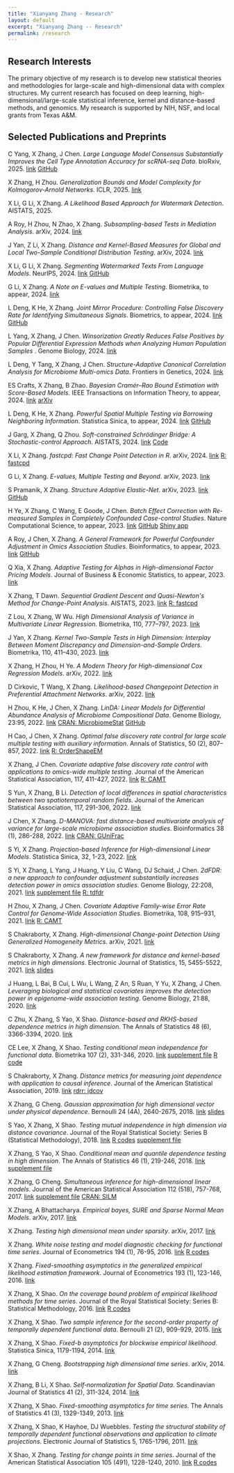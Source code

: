 ```yaml
---
title: "Xianyang Zhang - Research"
layout: default
excerpt: "Xianyang Zhang -- Research"
permalink: /research
---
```


<div markdown="0" class="hero-body">
  <div class="container">
    <article class="media">
      <div class="media-content">
        <div class="content">
          <h1>Research Interests</h1>
          <p>
            The primary objective of my research is to develop new statistical theories and methodologies for large-scale and high-dimensional data with complex structures. My current research has focused on deep learning, high-dimensional/large-scale statistical inference, kernel and distance-based methods, and genomics. My research is supported by NIH, NSF, and local grants from Texas A&M.
          </p>
        </div>
      </div>
    </article>
    <article class="media">
      <div class="media-content">
        <div class="content">
          <h1>Selected Publications and Preprints</h1>
        </div>
      </div>
    </article>
          <article class="media">
      <div class="media-content">
        <div class="content">
          <p>
          C Yang, X Zhang, J Chen.
          <em>Large Language Model Consensus Substantially Improves the Cell Type Annotation Accuracy for scRNA-seq Data</em>. bioRxiv, 2025. <a class="tag" href="https://www.biorxiv.org/content/10.1101/2025.04.10.647852v1">link</a> <a class="tag" href="https://github.com/cafferychen777/mLLMCelltype">GitHub</a>
          </p>
        </div>
      </div>
    </article>
      <article class="media">
      <div class="media-content">
        <div class="content">
          <p>
          X Zhang, H Zhou.
          <em>Generalization Bounds and Model Complexity for Kolmogorov-Arnold Networks</em>. ICLR, 2025. <a class="tag" href="https://arxiv.org/abs/2410.08026">link</a>
          </p>
        </div>
      </div>
    </article>
        <article class="media">
      <div class="media-content">
        <div class="content">
          <p>
          X Li, G Li, X Zhang.
          <em>A Likelihood Based Approach for Watermark Detection</em>. AISTATS, 2025.
          </p>
        </div>
      </div>
    </article>
    <article class="media">
      <div class="media-content">
        <div class="content">
          <p>
          A Roy, H Zhou, N Zhao, X Zhang.
          <em>Subsampling-based Tests in Mediation Analysis</em>. arXiv, 2024.
          <a class="tag" href="https://arxiv.org/abs/2411.10648">link</a>
          </p>
        </div>
      </div>
    </article>
     <article class="media">
      <div class="media-content">
        <div class="content">
          <p>
          J Yan, Z Li, X Zhang.
          <em>Distance and Kernel-Based Measures for Global and Local
Two-Sample Conditional Distribution Testing</em>. arXiv, 2024.
          <a class="tag" href="https://arxiv.org/abs/2210.08149">link</a>
          </p>
        </div>
      </div>
    </article>
    <article class="media">
      <div class="media-content">
        <div class="content">
          <p>
          X Li, G Li, X Zhang.
          <em>Segmenting Watermarked Texts From Language Models</em>. NeurIPS, 2024.
            <a class="tag" href="https://arxiv.org/abs/2410.20670">link</a> <a class="tag" href="https://github.com/doccstat/llm-watermark-cpd">GitHub</a>
          </p>
        </div>
      </div>
    </article>
     <article class="media">
      <div class="media-content">
        <div class="content">
          <p>
          G Li, X Zhang.
          <em>A Note on E-values and Multiple Testing</em>. Biometrika, to appear, 2024. <a class="tag" href="/downloads/evalue.pdf">link</a>
          </p>
        </div>
      </div>
    </article>
    <article class="media">
      <div class="media-content">
        <div class="content">
          <p>
          L Deng, K He, X Zhang.
          <em>Joint Mirror Procedure: Controlling False Discovery Rate for Identifying Simultaneous Signals</em>. 
          Biometrics, to appear, 2024.
          <a class="tag" href="https://arxiv.org/abs/2304.10866">link</a> <a class="tag" href="https://github.com/denglinsui/JMirror">GitHub</a>
          </p>
        </div>
      </div>
    </article>
     <article class="media">
      <div class="media-content">
        <div class="content">
          <p>
          L Yang, X Zhang, J Chen.
          <em>Winsorization Greatly Reduces False Positives by Popular Differential Expression Methods when Analyzing Human Population Samples </em>. Genome Biology, 2024.
          <a class="tag" href="https://link.springer.com/article/10.1186/s13059-024-03230-w?utm_source=rct_congratemailt&utm_medium=email&utm_campaign=oa_20241030&utm_content=10.1186/s13059-024-03230-w">link</a>
          </p>
        </div>
      </div>
    </article>
     <article class="media">
      <div class="media-content">
        <div class="content">
          <p>
          L Deng, Y Tang, X Zhang, J Chen.
          <em>Structure-Adaptive Canonical Correlation
Analysis for Microbiome Multi-omics Data</em>. Frontiers in Genetics, 2024.
          <a class="tag" href="https://www.frontiersin.org/journals/genetics/articles/10.3389/fgene.2024.1489694/abstract">link</a>
          </p>
        </div>
      </div>
    </article>
     <article class="media">
      <div class="media-content">
        <div class="content">
          <p>
          ES Crafts, X Zhang, B Zhao.
          <em>Bayesian Cramér–Rao Bound Estimation with Score-Based Models</em>. IEEE Transactions on Information Theory, to appear, 2024.
          <a class="tag" href="https://ieeexplore.ieee.org/document/10643208">link</a> <a class="tag" href="https://arxiv.org/abs/2309.16076">arXiv</a>
          </p>
        </div>
      </div>
    </article>
     <article class="media">
      <div class="media-content">
        <div class="content">
          <p>
          L Deng, K He, X Zhang.
          <em>Powerful Spatial Multiple Testing via Borrowing Neighboring Information</em>. 
          Statistica Sinica, to appear, 2024.
          <a class="tag" href="https://arxiv.org/abs/2210.17121">link</a> <a class="tag" href="https://github.com/denglinsui/2dSMT">GitHub</a>
          </p>
        </div>
      </div>
    </article>
     <article class="media">
      <div class="media-content">
        <div class="content">
          <p>
          J Garg, X Zhang, Q Zhou.
          <em>Soft-constrained Schrödinger Bridge: A Stochastic-control Approach</em>. 
          AISTATS, 2024.
          <a class="tag" href="https://arxiv.org/abs/2403.01717">link</a> <a class="tag" href="https://github.com/gargjhanvi/Soft-constrained-Schrodinger-Bridge-a-Stochastic-Control-Approach">Code</a>
          </p>
        </div>
      </div>
    </article>
      <article class="media">
      <div class="media-content">
        <div class="content">
          <p>
          X Li, X Zhang.
          <em>fastcpd: Fast Change Point Detection in R</em>. 
          arXiv, 2024.
          <a class="tag" href="https://arxiv.org/abs/2404.05933">link</a> <a class="tag" href="https://fastcpd.xingchi.li/">R: fastcpd</a>
          </p>
        </div>
      </div>
    </article>
      <article class="media">
      <div class="media-content">
        <div class="content">
          <p>
          G Li, X Zhang.
          <em>E-values, Multiple Testing and Beyond</em>. 
          arXiv, 2023.
          <a class="tag" href="https://arxiv.org/abs/2312.02905">link</a>
          </p>
        </div>
      </div>
    </article>
      <article class="media">
      <div class="media-content">
        <div class="content">
          <p>
          S Pramanik, X Zhang.
          <em>Structure Adaptive Elastic-Net</em>.
          arXiv,
          2023.
          <a class="tag" href="https://arxiv.org/abs/2006.02041">link</a> <a class="tag" href="https://github.com/sandy-pramanik/saenet">GitHub</a>
          </p>
        </div>
      </div>
    </article>
         <article class="media">
      <div class="media-content">
        <div class="content">
          <p>
          H Ye, X Zhang, C Wang, E Goode, J Chen.
          <em>Batch Effect Correction with Re-measured Samples in Completely Confounded Case-control Studies</em>. 
          Nature Computational Science, to appear, 2023.
          <a class="tag" href="https://arxiv.org/abs/2311.03289">link</a> <a class="tag" href="https://github.com/yehanxuan/BatchReMeasure">GitHub</a> <a class="tag" href="https://hanxuan.shinyapps.io/PowerCalculation/">Shiny app</a>
          </p>
        </div>
      </div>
    </article>
     <article class="media">
      <div class="media-content">
        <div class="content">
          <p>
          A Roy, J Chen, X Zhang.
          <em>A General Framework for Powerful Confounder Adjustment in Omics Association Studies</em>. 
          Bioinformatics, to appear, 2023.
          <a class="tag" href="https://academic.oup.com/bioinformatics/advance-article/doi/10.1093/bioinformatics/btad563/7265398">link</a> <a class="tag" href="https://github.com/asmita112358/tdfdr.np">GitHub</a>
          </p>
        </div>
      </div>
    </article>
           <article class="media">
      <div class="media-content">
        <div class="content">
          <p>
          Q Xia, X Zhang.
          <em>Adaptive Testing for Alphas in High-dimensional Factor Pricing Models</em>. 
          Journal of Business & Economic Statistics, to appear, 2023.
          <a class="tag" href="/downloads/AdaTest.pdf">link</a>
          </p>
        </div>
      </div>
    </article>
     <article class="media">
      <div class="media-content">
        <div class="content">
          <p>
          X Zhang, T Dawn.
          <em>Sequential Gradient Descent and Quasi-Newton's Method for Change-Point Analysis</em>. AISTATS, 2023.
          <a class="tag" href="https://proceedings.mlr.press/v206/zhang23b.html">link</a> <a class="tag" href="https://fastcpd.xingchi.li/">R: fastcpd</a>
          </p>
        </div>
      </div>
    </article>
            <article class="media">
      <div class="media-content">
        <div class="content">
          <p>
          Z Lou, X Zhang, W Wu.
          <em>High Dimensional Analysis of Variance in Multivariate Linear Regression</em>. Biometrika, 110, 777–797, 2023.
          <a class="tag" href="https://arxiv.org/abs/2301.04209">link</a>  
          </p>
        </div>
      </div>
    </article>
    <article class="media">
      <div class="media-content">
        <div class="content">
          <p>
          J Yan, X Zhang.
          <em>Kernel Two-Sample Tests in High Dimension: Interplay Between Moment Discrepancy and Dimension-and-Sample Orders</em>. Biometrika, 110, 411–430, 2023.
          <a class="tag" href="https://arxiv.org/abs/2201.00073">link</a>
          </p>
        </div>
      </div>
    </article>
         <article class="media">
      <div class="media-content">
        <div class="content">
          <p>
          X Zhang, H Zhou, H Ye.
          <em>A Modern Theory for High-dimensional Cox Regression Models</em>. arXiv, 2022.
          <a class="tag" href="https://arxiv.org/abs/2204.01161">link</a>
          </p>
        </div>
      </div>
    </article>
      <article class="media">
      <div class="media-content">
        <div class="content">
          <p>
          D Cirkovic, T Wang, X Zhang.
          <em>Likelihood-based Changepoint Detection in Preferential Attachment Networks</em>.
          arXiv, 2022.
          <a class="tag" href="https://arxiv.org/abs/2206.01076">link</a>
          </p>
        </div>
      </div>
    </article>
      <article class="media">
      <div class="media-content">
        <div class="content">
          <p>
          H Zhou, K He, J Chen, X Zhang.
          <em>LinDA: Linear Models for Differential Abundance Analysis of Microbiome Compositional Data</em>.
          Genome Biology, 23:95, 2022.
          <a class="tag" href="https://genomebiology.biomedcentral.com/articles/10.1186/s13059-022-02655-5">link</a> <a class="tag" href="https://cran.r-project.org/web/packages/MicrobiomeStat/index.html">CRAN: MicrobiomeStat</a> <a class="tag" href="https://github.com/zhouhj1994/LinDA">GitHub</a>
          </p>
        </div>
      </div>
    </article>
        <article class="media">
      <div class="media-content">
        <div class="content">
          <p>
          H Cao, J Chen, X Zhang.
          <em>Optimal false discovery rate control for large scale multiple testing with auxiliary information</em>.
          Annals of Statistics, 50 (2), 807–857,
          2022.
          <a class="tag" href="/downloads/order_FDR_2021.pdf">link</a> <a class="tag" href="https://github.com/jchen1981/OrderShapeEM">R: OrderShapeEM</a>
          </p>
        </div>
      </div>
    </article>
     <article class="media">
      <div class="media-content">
        <div class="content">
          <p>
          X Zhang, J Chen.
          <em>Covariate adaptive false discovery rate control with applications to omics-wide multiple testing</em>.
          Journal of the American Statistical Association, 117, 411-427, 
          2022.
          <a class="tag" href="https://doi.org/10.1080/01621459.2020.1783273">link</a> <a class="tag" href="https://github.com/jchen1981/CAMT">R: CAMT</a>
          </p>
        </div>
      </div>
    </article>
    <article class="media">
      <div class="media-content">
        <div class="content">
          <p>
          S Yun, X Zhang, B Li.
          <em>Detection of local differences in spatial characteristics between two spatiotemporal random fields</em>.
          Journal of the American Statistical Association, 117, 291-306, 2022.
          <a class="tag" href="https://doi.org/10.1080/01621459.2020.1775613">link</a>
          </p>
        </div>
      </div>
    </article>
    <article class="media">
      <div class="media-content">
        <div class="content">
          <p>
          J Chen, X Zhang.
          <em>D-MANOVA: fast distance-based multivariate analysis of variance for large-scale microbiome association studies</em>.
          Bioinformatics 38 (1), 286-288,
          2022.
          <a class="tag" href="https://doi.org/10.1093/bioinformatics/btab498">link</a> <a class="tag" href="https://cran.r-project.org/web/packages/GUniFrac/index.html">CRAN: GUniFrac</a>
          </p>
        </div>
      </div>
    </article>
    <article class="media">
      <div class="media-content">
        <div class="content">
          <p>
          S Yi, X Zhang.
          <em>Projection-based Inference for High-dimensional Linear Models</em>.
          Statistica Sinica, 32, 1-23,
          2022.
          <a class="tag" href="/downloads/BRP.pdf">link</a>
          </p>
        </div>
      </div>
    </article>
    <article class="media">
      <div class="media-content">
        <div class="content">
          <p>
          S Yi, X Zhang, L Yang, J Huang, Y Liu, C Wang, DJ Schaid, J Chen.
          <em>2dFDR: a new approach to confounder adjustment substantially increases detection power in omics association studies</em>.
          Genome Biology, 22:208,
          2021.
          <a class="tag" href="https://genomebiology.biomedcentral.com/articles/10.1186/s13059-021-02418-8">link</a> <a class="tag" href="/downloads/2dFDR-supp.pdf">supplement file</a> <a class="tag" href="https://github.com/jchen1981/TDFDR/">R: tdfdr</a>
          </p>
        </div>
      </div>
    </article>
        <article class="media">
      <div class="media-content">
        <div class="content">
          <p>
          H Zhou, X Zhang, J Chen.
          <em>Covariate Adaptive Family-wise Error Rate Control for Genome-Wide Association Studies</em>.
          Biometrika, 108, 915–931,
          2021.
          <a class="tag" href="https://doi.org/10.1093/biomet/asaa098">link</a> <a class="tag" href="https://github.com/jchen1981/CAMT/">R: CAMT</a>
          </p>
        </div>
      </div>
    </article>
    <article class="media">
      <div class="media-content">
        <div class="content">
          <p>
          S Chakraborty, X Zhang.
          <em>High-dimensional Change-point Detection Using Generalized Homogeneity Metrics</em>.
          arXiv,
          2021.
          <a class="tag" href="https://arxiv.org/abs/2105.08976">link</a>
          </p>
        </div>
      </div>
    </article>
    <article class="media">
      <div class="media-content">
        <div class="content">
          <p>
          S Chakraborty, X Zhang.
          <em>A new framework for distance and kernel-based metrics in high dimensions</em>.
          Electronic Journal of Statistics, 15, 5455-5522,
          2021.
          <a class="tag" href="/downloads/kernel-based metrics.pdf">link</a> <a class="tag" href="/downloads/HM-slides.pdf">slides</a>
          </p>
        </div>
      </div>
    </article>
    <!-- <article class="media">
      <div class="media-content">
        <div class="content">
          <p>
          S Kong, Z Yu, X Zhang, G Cheng.
          <em>High Dimensional Robust Inference for Cox Regression Models using De‐sparsified Lasso</em>.
          Scandinavian Journal of Statistics, 48, 1068-1095,
          2021.
          <a class="tag" href="https://doi.org/10.1111/sjos.12543">link</a>
          </p>
        </div>
      </div>
    </article>-->
    <article class="media"> 
      <div class="media-content">
        <div class="content">
          <p>
          J Huang, L Bai, B Cui, L Wu, L Wang, Z An, S Ruan, Y Yu, X Zhang, J Chen.
          <em>Leveraging biological and statistical covariates improves the detection power in epigenome-wide association testing</em>.
          Genome Biology, 21:88,
          2020.
          <a class="tag" href="https://genomebiology.biomedcentral.com/articles/10.1186/s13059-020-02001-7">link</a>
          </p>
        </div>
      </div>
    </article>
    <article class="media">
      <div class="media-content">
        <div class="content">
          <p>
          C Zhu, X Zhang, S Yao, X Shao.
          <em>Distance-based and RKHS-based dependence metrics in high dimension</em>.
          The Annals of Statistics 48 (6), 3366-3394,
          2020.
          <a class="tag" href="https://projecteuclid.org/journals/annals-of-statistics/volume-48/issue-6/Distance-based-and-RKHS-based-dependence-metrics-in-high-dimension/10.1214/19-AOS1934.short">link</a>
          </p>
        </div>
      </div>
    </article>
    <article class="media">
      <div class="media-content">
        <div class="content">
          <p>
          CE Lee, X Zhang, X Shao.
          <em>Testing conditional mean independence for functional data</em>.
          Biometrika 107 (2), 331-346,
          2020.
          <a class="tag" href="https://doi.org/10.1093/biomet/asz070">link</a> <a class="tag" href="/downloads/FMDD-supp.pdf">supplement file</a> <a class="tag" href="/downloads/CodeCMDexample1.txt">R code</a>
          </p>
        </div>
      </div>
    </article>
    <article class="media">
      <div class="media-content">
        <div class="content">
          <p>
          S Chakraborty, X Zhang.
          <em>Distance metrics for measuring joint dependence with application to causal inference</em>.
          Journal of the American Statistical Association,
          2019.
          <a class="tag" href="https://doi.org/10.1080/01621459.2018.1513364">link</a> <a class="tag" href="https://rdrr.io/github/shubhadeep4/jdcov/">rdrr: jdcov</a>
          </p>
        </div>
      </div>
    </article>
    <article class="media">
      <div class="media-content">
        <div class="content">
          <p>
          X Zhang, G Cheng.
          <em>Gaussian approximation for high dimensional vector under physical dependence</em>.
          Bernoulli 24 (4A), 2640-2675,
          2018.
          <a class="tag" href="https://projecteuclid.org/journals/bernoulli/volume-24/issue-4A/Gaussian-approximation-for-high-dimensional-vector-under-physical-dependence/10.3150/17-BEJ939.full">link</a> <a class="tag" href="/downloads/CMstat-Dec2017.pdf">slides</a>
          </p>
        </div>
      </div>
    </article>
    <article class="media">
      <div class="media-content">
        <div class="content">
          <p>
          S Yao, X Zhang, X Shao.
          <em>Testing mutual independence in high dimension via distance covariance</em>.
          Journal of the Royal Statistical Society: Series B (Statistical Methodology),
          2018.
          <a class="tag" href="https://doi.org/10.1111/rssb.12259">link</a> <a class="tag" href="/downloads/Independence-code.zip">R codes</a> <a class="tag" href="/downloads/Sep2017_Supp.pdf">supplement file</a>
          </p>
        </div>
      </div>
    </article>
    <article class="media">
      <div class="media-content">
        <div class="content">
          <p>
          X Zhang, S Yao, X Shao.
          <em>Conditional mean and quantile dependence testing in high dimension</em>.
          The Annals of Statistics 46 (1), 219-246,
          2018.
          <a class="tag" href="https://projecteuclid.org/journals/annals-of-statistics/volume-46/issue-1/Conditional-mean-and-quantile-dependence-testing-in-high-dimension/10.1214/17-AOS1548.full">link</a> <a class="tag" href="/downloads/MDD-AOS-Supp-Jan2017.pdf">supplement file</a>
          </p>
        </div>
      </div>
    </article>
    <article class="media">
      <div class="media-content">
        <div class="content">
          <p>
          X Zhang, G Cheng.
          <em>Simultaneous inference for high-dimensional linear models</em>.
          Journal of the American Statistical Association 112 (518), 757-768,
          2017.
          <a class="tag" href="https://doi.org/10.1080/01621459.2016.1166114">link</a> <a class="tag" href="/downloads/ZC16-Supp.pdf">supplement file</a> <a class="tag" href="https://cran.r-project.org/web/packages/SILM/index.html">CRAN: SILM</a>
          </p>
        </div>
      </div>
    </article>
    <article class="media">
      <div class="media-content">
        <div class="content">
          <p>
          X Zhang, A Bhattacharya.
          <em>Empirical bayes, SURE and Sparse Normal Mean Models</em>.
          arXiv,
          2017.
          <a class="tag" href="/downloads/EB-2019.pdf">link</a>
          </p>
        </div>
      </div>
    </article>
    <article class="media">
      <div class="media-content">
        <div class="content">
          <p>
          X Zhang.
          <em>Testing high dimensional mean under sparsity</em>.
          arXiv,
          2017.
          <a class="tag" href="/downloads/LR-HD2017.pdf">link</a>
          </p>
        </div>
      </div>
    </article>
    <article class="media">
      <div class="media-content">
        <div class="content">
          <p>
          X Zhang.
          <em>White noise testing and model diagnostic checking for functional time series</em>.
          Journal of Econometrics 194 (1), 76-95,
          2016.
          <a class="tag" href="https://doi.org/10.1016/j.jeconom.2016.04.004">link</a> <a class="tag" href="/downloads/FWD.zip">R codes</a>
          </p>
        </div>
      </div>
    </article>
    <article class="media">
      <div class="media-content">
        <div class="content">
          <p>
          X Zhang.
          <em>Fixed-smoothing asymptotics in the generalized empirical likelihood estimation framework</em>.
          Journal of Econometrics 193 (1), 123-146,
          2016.
          <a class="tag" href="https://doi.org/10.1016/j.jeconom.2016.01.009">link</a>
          </p>
        </div>
      </div>
    </article>
    <article class="media">
      <div class="media-content">
        <div class="content">
          <p>
          X Zhang, X Shao.
          <em>On the coverage bound problem of empirical likelihood methods for time series</em>.
          Journal of the Royal Statistical Society: Series B: Statistical Methodology,
          2016.
          <a class="tag" href="https://doi.org/10.1111/rssb.12119">link</a> <a class="tag" href="/downloads/CoverageBoundJRSSB-codeData.zip">R codes</a> 
          </p>
        </div>
      </div>
    </article>
    <article class="media">
      <div class="media-content">
        <div class="content">
          <p>
          X Zhang, X Shao.
          <em>Two sample inference for the second-order property of temporally dependent functional data</em>.
          Bernoulli 21 (2), 909-929,
          2015.
          <a class="tag" href="https://projecteuclid.org/journals/bernoulli/volume-21/issue-2/Two-sample-inference-for-the-second-order-property-of-temporally/10.3150/13-BEJ592.full">link</a>
          </p>
        </div>
      </div>
    </article>
    <article class="media">
      <div class="media-content">
        <div class="content">
          <p>
          X Zhang, X Shao.
          <em>Fixed-b asymptotics for blockwise empirical likelihood</em>.
          Statistica Sinica, 1179-1194,
          2014.
          <a class="tag" href="https://www.jstor.org/stable/24310983?seq=1#metadata_info_tab_contents">link</a>
          </p>
        </div>
      </div>
    </article>
    <article class="media">
      <div class="media-content">
        <div class="content">
          <p>
          X Zhang, G Cheng.
          <em>Bootstrapping high dimensional time series</em>.
          arXiv,
          2014.
          <a class="tag" href="https://arxiv.org/abs/1406.1037">link</a>
          </p>
        </div>
      </div>
    </article>
    <article class="media">
      <div class="media-content">
        <div class="content">
          <p>
          X Zhang, B Li, X Shao.
          <em>Self‐normalization for Spatial Data</em>.
          Scandinavian Journal of Statistics 41 (2), 311-324,
          2014.
          <a class="tag" href="https://doi.org/10.1111/sjos.12028">link</a>
          </p>
        </div>
      </div>
    </article>
    <article class="media">
      <div class="media-content">
        <div class="content">
          <p>
          X Zhang, X Shao.
          <em>Fixed-smoothing asymptotics for time series</em>.
          The Annals of Statistics 41 (3), 1329-1349,
          2013.
          <a class="tag" href="https://projecteuclid.org/journals/annals-of-statistics/volume-41/issue-3/Fixed-smoothing-asymptotics-for-time-series/10.1214/13-AOS1113.full">link</a>
          </p>
        </div>
      </div>
    </article>
    <article class="media">
      <div class="media-content">
        <div class="content">
          <p>
          X Zhang, X Shao, K Hayhoe, DJ Wuebbles.
          <em>Testing the structural stability of temporally dependent functional observations and application to climate projections</em>.
          Electronic Journal of Statistics 5, 1765-1796,
          2011.
          <a class="tag" href="https://projecteuclid.org/journals/electronic-journal-of-statistics/volume-5/issue-none/Testing-the-structural-stability-of-temporally-dependent-functional-observations-and/10.1214/11-EJS655.full">link</a>
          </p>
        </div>
      </div>
    </article>
    <article class="media">
      <div class="media-content">
        <div class="content">
          <p>
          X Shao, X Zhang.
          <em>Testing for change points in time series</em>.
          Journal of the American Statistical Association 105 (491), 1228-1240,
          2010.
          <a class="tag" href="/downloads/cp2010.pdf">link</a> <a class="tag" href="/downloads/Change-point.txt">R codes</a>
          </p>
        </div>
      </div>
    </article>

